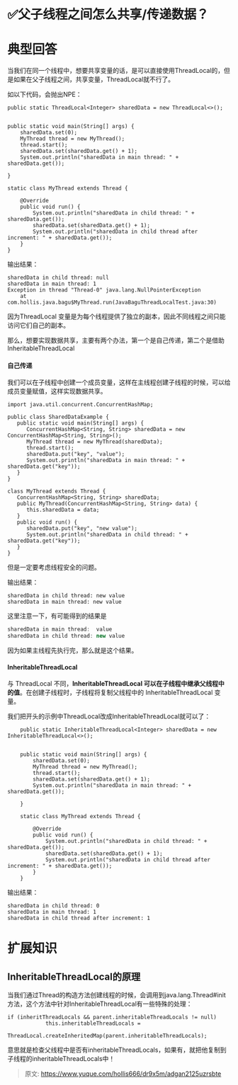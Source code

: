# ✅父子线程之间怎么共享/传递数据？


# 典型回答

当我们在同一个线程中，想要共享变量的话，是可以直接使用ThreadLocal的，但是如果在父子线程之间，共享变量，ThreadLocal就不行了。

如以下代码，会抛出NPE：
```
public static ThreadLocal<Integer> sharedData = new ThreadLocal<>();


public static void main(String[] args) {
    sharedData.set(0);
    MyThread thread = new MyThread();
    thread.start();
    sharedData.set(sharedData.get() + 1);
    System.out.println("sharedData in main thread: " + sharedData.get());

}

static class MyThread extends Thread {

    @Override
    public void run() {
        System.out.println("sharedData in child thread: " + sharedData.get());
        sharedData.set(sharedData.get() + 1);
        System.out.println("sharedData in child thread after increment: " + sharedData.get());
    }
}
```

输出结果：

```
sharedData in child thread: null
sharedData in main thread: 1
Exception in thread "Thread-0" java.lang.NullPointerException
	at com.hollis.java.bagu$MyThread.run(JavaBaguThreadLocalTest.java:30)
```

因为ThreadLocal 变量是为每个线程提供了独立的副本，因此不同线程之间只能访问它们自己的副本。

那么，想要实现数据共享，主要有两个办法，第一个是自己传递，第二个是借助InheritableThreadLocal


#### 自己传递

我们可以在子线程中创建一个成员变量，这样在主线程创建子线程的时候，可以给成员变量赋值，这样实现数据共享。

```
import java.util.concurrent.ConcurrentHashMap;

public class SharedDataExample {
   public static void main(String[] args) {
      ConcurrentHashMap<String, String> sharedData = new ConcurrentHashMap<String, String>();
      MyThread thread = new MyThread(sharedData);
      thread.start();
      sharedData.put("key", "value");
      System.out.println("sharedData in main thread: " + sharedData.get("key"));
   }
}

class MyThread extends Thread {
   ConcurrentHashMap<String, String> sharedData;
   public MyThread(ConcurrentHashMap<String, String> data) {
      this.sharedData = data;
   }
   public void run() {
      sharedData.put("key", "new value");
      System.out.println("sharedData in child thread: " + sharedData.get("key"));
   }
}

```
但是一定要考虑线程安全的问题。

输出结果：

```
sharedData in child thread: new value
sharedData in main thread: new value
```

这里注意一下，有可能得到的结果是

```java
sharedData in main thread:  value
sharedData in child thread: new value
```

因为如果主线程先执行完，那么就是这个结果。

#### InheritableThreadLocal

与 ThreadLocal 不同，**InheritableThreadLocal 可以在子线程中继承父线程中的值**。在创建子线程时，子线程将复制父线程中的 InheritableThreadLocal 变量。

我们把开头的示例中ThreadLocal改成InheritableThreadLocal 就可以了：

```
    public static InheritableThreadLocal<Integer> sharedData = new InheritableThreadLocal<>();


    public static void main(String[] args) {
        sharedData.set(0);
        MyThread thread = new MyThread();
        thread.start();
        sharedData.set(sharedData.get() + 1);
        System.out.println("sharedData in main thread: " + sharedData.get());

    }

    static class MyThread extends Thread {

        @Override
        public void run() {
            System.out.println("sharedData in child thread: " + sharedData.get());
            sharedData.set(sharedData.get() + 1);
            System.out.println("sharedData in child thread after increment: " + sharedData.get());
        }
    }
```

输出结果：
```
sharedData in child thread: 0
sharedData in main thread: 1
sharedData in child thread after increment: 1
```


# 扩展知识


## InheritableThreadLocal的原理

当我们通过Thread的构造方法创建线程的时候，会调用到java.lang.Thread#init方法，这个方法中针对InheritableThreadLocal有一些特殊的处理：

```
if (inheritThreadLocals && parent.inheritableThreadLocals != null)
            this.inheritableThreadLocals =
                ThreadLocal.createInheritedMap(parent.inheritableThreadLocals);
```

意思就是检查父线程中是否有inheritableThreadLocals，如果有，就把他复制到子线程的inheritableThreadLocals中！


> 原文: <https://www.yuque.com/hollis666/dr9x5m/adgan2125uzrsbte>